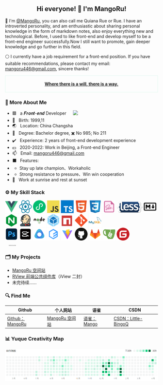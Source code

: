 <!--
**MangoRu/MangoRu** is a ✨ _special_ ✨ repository because its `README.md` (this file) appears on your GitHub profile.

Here are some ideas to get you started: 𝑭𝒓𝒐𝒏𝒕-𝒆𝒏𝒅 𝑬𝒏𝒈𝒊𝒏𝒆𝒆𝒓

- 🔭 I’m currently working on ...
- 🌱 I’m currently learning ...
- 👯 I’m looking to collaborate on ...
- 🤔 I’m looking for help with ...
- 💬 Ask me about ...
- 📫 How to reach me: ...
- 😄 Pronouns: ...
- ⚡ Fun fact: ...
-->

<h2 align="center">Hi everyone! 👋 I'm MangoRu!</h2>

:blossom:  I'm <u>[@MangoRu](https://github.com/MangoRu)</u>, you can also call me Quiana Rue or Rue.
I have an introverted personality, and am enthusiastic about sharing personal knowledge in the form of markdown notes, also enjoy everything new and technological.
Before, I used to like front-end and develop myself to be a front-end engineer successfully.Now I still want to promote, gain deeper knowledge and go further in this field.

:white_circle:  I currently have a job requirement for a front-end position. If you have suitable recommendations, please contact my email: [mangoru446@gmail.com](mangoru446@gmail.com), sincere thanks!

<div align=center border style="border: 1px solid #dcf7ec; padding: 4px 10px;text-align:center">
<p>
<u><b>Where there is a will, there is a way.</b></u>
</p>
</div>

### 👾 More About Me

<img  align=right style="width: 280px" src="http://81.69.247.224:8090/themes/theme-hao/assets/images/infj.svg" />
      
- :green_square: &nbsp; a 𝑭𝒓𝒐𝒏𝒕-𝒆𝒏𝒅 Developer
- :birthday: &nbsp; Birth: 1999,11
- :earth_asia: &nbsp; Location: China Changsha
- :green_book:  &nbsp; Degree: Bachelor degree, :heavy_multiplication_x: No 985; No 211
- :heavy_check_mark:  &nbsp; Experience: 2 years of front-end development experience
- :dollar: &nbsp; 2020-2022: Work in Beijing, a Front-end Engineer
- :mailbox: &nbsp; Email: mangoru446@gmail.com
- :black_large_square: &nbsp; Features:
- -  Stay up late champion、Workaholic
- -  Strong resistance to pressure、Win win cooperation
- :black_flag: &nbsp; Work at sunrise and rest at sunset

### ⚙️ My Skill Stack


<div>
 <a href="https://cn.vuejs.org/"> <img src="https://raw.githubusercontent.com/MangoRu/PicGo/master/vuejs-logo.png" alt="Vue" style="width: 42px;height: 42px"></a>
 <a href="https://zh-hans.react.dev/"> <img src="https://raw.githubusercontent.com/MangoRu/PicGo/master/react.png" alt="React" style="width: 42px;height: 42px"></a>
 <a href="https://mp.weixin.qq.com/cgi-bin/wx?token=&lang=zh_CN"> <img src="https://raw.githubusercontent.com/MangoRu/PicGo/master/wecht-miniprogram.png" alt="wechat-mini-program" style="width: 42px;height: 42px"></a>
 <a href="https://es6.ruanyifeng.com/"> <img src="https://raw.githubusercontent.com/MangoRu/PicGo/master/js-logo.svg" alt="JavaScript" style="width: 42px;height: 42px"></a>
 <a href="https://www.typescriptlang.org/"> <img src="https://raw.githubusercontent.com/MangoRu/PicGo/master/typescript_.png" alt="TypeScript" style="width: 42px;height: 42px"></a>
 <a href="https://www.runoob.com/html/html5-intro.html"> <img src="https://raw.githubusercontent.com/MangoRu/PicGo/master/h5logo.svg" alt="HTML5" style="width: 42px;height: 42px"></a>
 <a href="https://www.runoob.com/css3/css3-tutorial.html"> <img src="https://raw.githubusercontent.com/MangoRu/PicGo/master/c3-logo.svg" alt="CSS3" style="width: 42px;height: 42px"></a>
 <a href="https://www.sass.hk/"> <img src="https://raw.githubusercontent.com/MangoRu/PicGo/master/sass.png" alt="Sass" style="width: 42px;height: 42px"></a>
 <a href="https://lesscss.cn/"> <img src="https://raw.githubusercontent.com/MangoRu/PicGo/master/less_logo.png" alt="Less" style="height: 38px;"></a>
 <a href="https://www.runoob.com/markdown/md-tutorial.html"> <img src="https://raw.githubusercontent.com/MangoRu/PicGo/master/md-logo.svg" alt="Markdown" style="width: 42px;height: 42px"></a> 
 <a href="https://nginx.org/"> <img src="https://raw.githubusercontent.com/MangoRu/PicGo/master/NGINX.png" alt="Nginx" style="width: 42px;height: 42px"></a>
 <a href="https://www.jenkins.io/"> <img src="https://raw.githubusercontent.com/MangoRu/PicGo/master/jenkins.png" alt="Jenkins" style="width: 42px;height: 42px"></a>
 <a href="https://nodejs.org/en"> <img src="https://raw.githubusercontent.com/MangoRu/PicGo/master/Nodejs.png" alt="NodeJS" style="width: 42px;height: 42px"></a>
 <a href="https://www.webpackjs.com/"> <img src="https://raw.githubusercontent.com/MangoRu/PicGo/master/fe-webpack.png" alt="webpack" style="width: 42px;height: 42px"></a>
 <a href="https://www.npmjs.com/"> <img src="https://raw.githubusercontent.com/MangoRu/PicGo/master/npm-icon-active.png" alt="npm" style="width: 42px;height: 42px"></a>
 <a href="https://git-scm.com/"> <img src="https://raw.githubusercontent.com/MangoRu/PicGo/master/git-logo.svg" alt="Git" style="width: 42px;height: 42px"></a>
 <a href="https://www.mysql.com/"> <img src="https://raw.githubusercontent.com/MangoRu/PicGo/master/mysql-original-wordmark.svg" alt="MySQL" style="width: 42px;height: 42px"></a>
 <br>
 <a href="https://www.adobe.com/products/photoshop.html"> <img src="https://raw.githubusercontent.com/MangoRu/PicGo/master/Photoshop.png" alt="PhotoShop" style="width: 42px;height: 42px"></a>
 <a href="https://www.capcut.cn/"> <img src="https://raw.githubusercontent.com/MangoRu/PicGo/master/JianyingPro.png" alt="Jianying" style="width: 42px;height: 42px"></a>
 <a href="https://www.iviewui.com/view-ui-plus/guide/introduce"> <img src="https://raw.githubusercontent.com/MangoRu/PicGo/master/iview-logo.png" alt="iView" style="width: 42px;height: 42px"></a>
 <a href="https://element-plus.org/zh-CN/#/zh-CN"> <img src="https://raw.githubusercontent.com/MangoRu/PicGo/master/ElementUI.png" alt="ElementUI" style="width: 42px;height: 42px"></a>
 <a href="https://vitejs.dev/"> <img src="https://raw.githubusercontent.com/MangoRu/PicGo/master/vite.png" alt="Vite" style="width: 42px;height: 42px"></a>
 <a href="https://github.com/"> <img src="https://raw.githubusercontent.com/MangoRu/PicGo/master/githubb.png" alt="Github" style="width: 42px;height: 42px"></a>
 <a href="https://about.gitlab.com/"> <img src="https://raw.githubusercontent.com/MangoRu/PicGo/master/gitlab.png" alt="Gitlab" style="width: 42px;height: 42px"></a>
 <a href="https://about.gitea.com/"> <img src="https://raw.githubusercontent.com/MangoRu/PicGo/master/gitea.png" alt="Gitea" style="width: 42px;height: 42px"></a>
 <a href="https://gitee.com/"> <img src="https://raw.githubusercontent.com/MangoRu/PicGo/master/gitee.png" alt="Gitee" style="width: 42px;height: 42px"></a>
 <br>
 &nbsp;&nbsp; ……
</div>

### 🗂️ My Projects
- [MangoRu 空间站](http://81.69.247.224:8090/)
- [RView 前端公共组件库](http://81.69.247.224:8081/)（iView 二封）
- 未完待续……

### 🔍 Find Me
| Github                                | 个人网站                               | 语雀                                        | CSDN      |
|---------------------------------------|------------------------------------|-------------------------------------------|-----------|
| [Github：MangoRu](https://github.com/MangoRu) | [MangoRu 空间站](http://81.69.247.224:8090/) | [语雀：Mango](https://www.yuque.com/mango-myjs6) | [CSDN：Little-BingoQ](https://blog.csdn.net/qq_40618816?spm=1000.2115.3001.5343) |

### 📊 Yuque Creativity Map

![语雀创作记录](https://raw.githubusercontent.com/MangoRu/PicGo/master/yuque-record.png)
